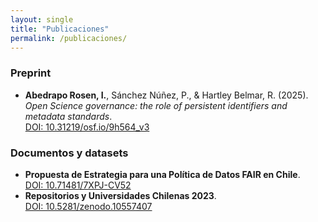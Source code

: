 ```yaml
---
layout: single
title: "Publicaciones"
permalink: /publicaciones/
---
```


### Preprint

- **Abedrapo Rosen, I.**, Sánchez Núñez, P., & Hartley Belmar, R. (2025). *Open Science governance: the role of persistent identifiers and metadata standards*.  
  [DOI: 10.31219/osf.io/9h564_v3](https://doi.org/10.31219/osf.io/9h564_v3)

### Documentos y datasets

- **Propuesta de Estrategia para una Política de Datos FAIR en Chile**.  
  [DOI: 10.71481/7XPJ-CV52](https://doi.org/10.71481/7XPJ-CV52)  
- **Repositorios y Universidades Chilenas 2023**.  
  [DOI: 10.5281/zenodo.10557407](https://doi.org/10.5281/zenodo.10557407)
